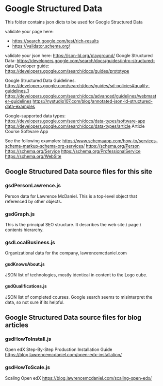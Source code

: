 # Google Structured Data

This folder contains json dicts to be used for Google Structured Data

validate your page here:

- https://search.google.com/test/rich-results
- https://validator.schema.org/

validate your json here: https://json-ld.org/playground/
Google Structured Data: https://developers.google.com/search/docs/guides/intro-structured-data
Developer guide: https://developers.google.com/search/docs/guides/prototype

Google Structured Data Guidelines.
https://developers.google.com/search/docs/guides/sd-policies#quality-guidelines_1
https://developers.google.com/search/docs/advanced/guidelines/webmaster-guidelines
https://nystudio107.com/blog/annotated-json-ld-structured-data-examples

Google-supported data types:
https://developers.google.com/search/docs/data-types/software-app
https://developers.google.com/search/docs/data-types/article
Article
Course
Software App

See the following examples:
https://www.schemaapp.com/how-to/services-schema-markup-schema-org-services/
https://schema.org/Person
https://schema.org/Service
https://schema.org/ProfessionalService
https://schema.org/WebSite

## Google Structured Data source files for this site

### gsdPersonLawrence.js

Person data for Lawrence McDaniel. This is a top-level object that referenced by other objects.

### gsdGraph.js

This is the principal SEO structure. It describes the web site / page / contents hierarchy.

### gsdLocalBusiness.js

Organizational data for the company, lawrencemcdaniel.com

#### gsdKnowsAbout.js

JSON list of technologies, mostly identical in content to the Logo cube.

#### gsdQualifications.js

JSON list of completed courses. Google search seems to misinterpret the data, so not sure if its helpful.

## Google Structured Data source files for blog articles

### gsdHowToInstall.js

Open edX Step-By-Step Production Installation Guide
https://blog.lawrencemcdaniel.com/open-edx-installation/

### gsdHowToScale.js

Scaling Open edX
https://blog.lawrencemcdaniel.com/scaling-open-edx/
